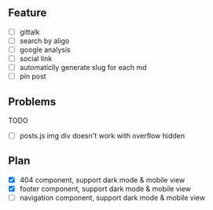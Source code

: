 ## Feature

- [ ] gittalk
- [ ] search by aligo
- [ ] google analysis
- [ ] social link
- [ ] automaticlly generate slug for each md
- [ ] pin post

## Problems

TODO

- [ ] posts.js img div doesn't work with overflow hidden

## Plan

- [x] 404 component, support dark mode & mobile view
- [x] footer component, support dark mode & mobile view
- [ ] navigation component, support dark mode & mobile view

